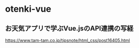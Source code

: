# otenki-vue
## お天気アプリで学ぶVue.jsのAPI連携の写経
https://www.tam-tam.co.jp/tipsnote/html_css/post16405.html
